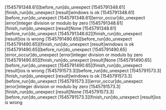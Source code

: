 [1545791348.61][before_run]do_unexpect
[1545791348.61][finish_run]do_unexpect [result]windows is ok
[1545791348.61][before_run]do_unexpect
[1545791348.61][error_occur]do_unexpect [error]integer division or modulo by zero
[1545791348.61][finish_run]do_unexpect [result]None
[1545791348.61][before_run]do_unexpect
[1545791348.62][finish_run]do_unexpect [result]ios is wrong
[1545791490.65][before_run]do_unexpect
[1545791490.65][finish_run]do_unexpect [result]windows is ok
[1545791490.65][before_run]do_unexpect
[1545791490.65][error_occur]do_unexpect [error]integer division or modulo by zero
[1545791490.65][finish_run]do_unexpect [result]None
[1545791490.65][before_run]do_unexpect
[1545791490.65][finish_run]do_unexpect [result]ios is wrong
[1545791573.3][before_run]do_unexpect
[1545791573.3][finish_run]do_unexpect [result]windows is ok
[1545791573.3][before_run]do_unexpect
[1545791573.3][error_occur]do_unexpect [error]integer division or modulo by zero
[1545791573.3][finish_run]do_unexpect [result]None
[1545791573.3][before_run]do_unexpect
[1545791573.3][finish_run]do_unexpect [result]ios is wrong
